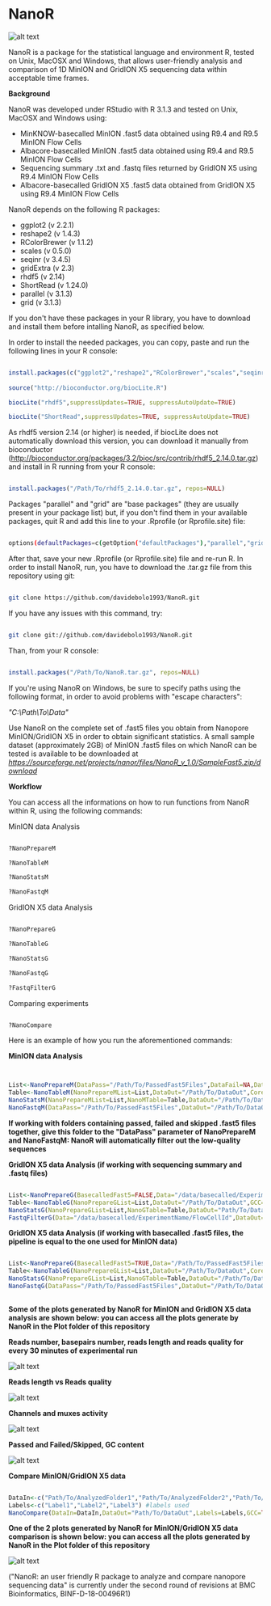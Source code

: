 # NanoR

![alt text](NanoR.png)

NanoR is a package for the statistical language and environment R, tested on Unix, MacOSX and Windows, that allows user-friendly analysis and comparison of 1D MinION and GridION X5 sequencing data within acceptable time frames.

**Background**

NanoR was developed under RStudio with R 3.1.3 and tested on Unix, MacOSX and Windows using:

- MinKNOW-basecalled MinION .fast5 data obtained using R9.4 and R9.5 MinION Flow Cells
- Albacore-basecalled MinION .fast5 data obtained using R9.4 and R9.5 MinION Flow Cells
- Sequencing summary .txt and .fastq files returned by GridION X5 using R9.4 MinION Flow Cells
- Albacore-basecalled GridION X5 .fast5 data obtained from GridION X5 using R9.4 MinION Flow Cells

NanoR depends on the following R packages:

- ggplot2 (v 2.2.1)
- reshape2 (v 1.4.3)
- RColorBrewer (v 1.1.2)
- scales (v 0.5.0)
- seqinr (v 3.4.5)
- gridExtra (v 2.3)
- rhdf5 (v 2.14)
- ShortRead (v 1.24.0)
- parallel (v 3.1.3)
- grid (v 3.1.3)

If you don't have these packages in your R library, you have to download and install them before intalling NanoR, as specified below.


In order to install the needed packages, you can copy, paste and run the following lines in your R console:


```R

install.packages(c("ggplot2","reshape2","RColorBrewer","scales","seqinr","gridExtra"), repos= "http://cran.cnr.berkeley.edu/")
 
source("http://bioconductor.org/biocLite.R")

biocLite("rhdf5",suppressUpdates=TRUE, suppressAutoUpdate=TRUE)

biocLite("ShortRead",suppressUpdates=TRUE, suppressAutoUpdate=TRUE)

```
As rhdf5 version 2.14 (or higher) is needed, if biocLite does not automatically download this version, you can download it manually from bioconductor (http://bioconductor.org/packages/3.2/bioc/src/contrib/rhdf5_2.14.0.tar.gz) and install in R running from your R console:

```R

install.packages("/Path/To/rhdf5_2.14.0.tar.gz", repos=NULL)

```


Packages "parallel" and "grid" are "base packages" (they are usually present in your package list) but, if you don't find them in your available packages, quit R and add this line to your .Rprofile (or Rprofile.site) file:

```sh

options(defaultPackages=c(getOption("defaultPackages"),"parallel","grid"))

```

After that, save your new .Rprofile (or Rprofile.site) file and re-run R.
In order to install NanoR, run, you have to download the .tar.gz file from this repository using git:

```sh

git clone https://github.com/davidebolo1993/NanoR.git

```

If you have any issues with this command, try:

```sh

git clone git://github.com/davidebolo1993/NanoR.git

```

Than, from your R console:

```R

install.packages("/Path/To/NanoR.tar.gz", repos=NULL)

```

If you're using NanoR on Windows, be sure to specify paths using the following format, in order to avoid problems with "escape characters":

_"C:\\Path\\To\\Data"_

Use NanoR on the complete set of .fast5 files you obtain from Nanopore MinION/GridION X5 in order to obtain significant statistics. A small sample dataset (approximately 2GB) of MinION .fast5 files on which NanoR can be tested is available to be downloaded at _https://sourceforge.net/projects/nanor/files/NanoR_v_1.0/SampleFast5.zip/download_


**Workflow**

You can access all the informations on how to run functions from NanoR within R, using the following commands:

MinION data Analysis

```R

?NanoPrepareM

?NanoTableM

?NanoStatsM

?NanoFastqM

```

GridION X5 data Analysis

```R

?NanoPrepareG

?NanoTableG

?NanoStatsG

?NanoFastqG

?FastqFilterG

```

Comparing experiments

```R

?NanoCompare

```


Here is an example of how you run the aforementioned commands:

**MinION data Analysis**

```R


List<-NanoPrepareM(DataPass="/Path/To/PassedFast5Files",DataFail=NA,DataSkip=NA,Label="Exp") # prepare data
Table<-NanoTableM(NanoPrepareMList=List,DataOut="/Path/To/DataOut",Cores=6,GCC=TRUE) # extract metadata. You can set "GCC" parameter to FALSE to skip GC content computation.
NanoStatsM(NanoPrepareMList=List,NanoMTable=Table,DataOut="/Path/To/DataOut") # plot statistics
NanoFastqM(DataPass="/Path/To/PassedFast5Files",DataOut="/Path/To/DataOut",Label="Exp",Cores=6,FASTA=FALSE) # extract .fastq but, in this case, not .fasta information from .fast5 files. You can set "FASTA" parameter to TRUE.

```

**If working with folders containing passed, failed and skipped .fast5 files together, give this folder to the "DataPass" parameter of NanoPrepareM and NanoFastqM: NanoR will automatically filter out the low-quality sequences**

**GridION X5 data Analysis (if working with sequencing summary and .fastq files)**

```R

List<-NanoPrepareG(BasecalledFast5=FALSE,Data="/data/basecalled/ExperimentName/FlowCellId",DataSkip="/data/reads/[FlowCellId]/[ExperimentId]/fast5/",Cores=6, Label="Exp") # prepare data. Dataskip can be omitted
Table<-NanoTableG(NanoPrepareGList=List,DataOut="/Path/To/DataOut",GCC=TRUE) # extract metadata: if encounter problems with GC content, set GCC to FALSE
NanoStatsG(NanoPrepareGList=List,NanoGTable=Table,DataOut="Path/To/DataOut") #plot statistics
FastqFilterG(Data="/data/basecalled/ExperimentName/FlowCellId",DataOut="/Path/To/DataOut",FASTQTOT=FALSE,FASTA=TRUE,Cores=6,Label="Exp") # filter .fastq files. You can return a concatenated .fastq file too setting the "FASTQTOT" parameter to TRUE

```

**GridION X5 data Analysis (if working with basecalled .fast5 files, the pipeline is equal to the one used for MinION data)**

```R

List<-NanoPrepareG(BasecalledFast5=TRUE,Data="/Path/To/PassedFast5Files",DataFail="/Path/To/FailedFast5Files", Label="Exp") # prepare data; data fail can be omitted
Table<-NanoTableG(NanoPrepareGList=List,DataOut="/Path/To/DataOut",Cores=10,GCC=TRUE) #extract metadata
NanoStatsG(NanoPrepareGList=List,NanoGTable=Table,DataOut="/Path/To/DataOut") # plot statistics
NanoFastqG(DataPass="/Path/To/PassedFast5Files",DataOut="/Path/To/DataOut",Label="Exp",Cores=10,FASTA=TRUE) #extract .fastq and .fasta
 
```

**Some of the plots generated by NanoR for MinION and GridION X5 data analysis are shown below: you can access all the plots generate by NanoR in the Plot folder of this repository**

**Reads number, basepairs number, reads length and reads quality for every 30 minutes of experimental run**

![alt text](Plots/RBLQ.png)

**Reads length vs Reads quality**

![alt text](Plots/LvsQ.png)

**Channels and muxes activity**

![alt text](Plots/Activity.png)

**Passed and Failed/Skipped, GC content**

![alt text](Plots/PFGC.png)


**Compare MinION/GridION X5 data**

```R

DataIn<-c("Path/To/AnalyzedFolder1","Path/To/AnalyzedFolder2","Path/To/AnalyzedFolder3",...) #path to the NanoR-analyzed data
Labels<-c("Label1","Label2","Label3") #labels used
NanoCompare(DataIn=DataIn,DataOut="Path/To/DataOut",Labels=Labels,GCC=TRUE) #compare

```

**One of the 2 plots generated by NanoR for MinION/GridION X5 data comparison is shown below: you can access all the plots generated by NanoR in the Plot folder of this repository**

![alt text](Plots/Violins.png)


("NanoR: an user friendly R package to analyze and compare nanopore sequencing data" is currently under the second round of revisions at BMC Bioinformatics, BINF-D-18-00496R1)
